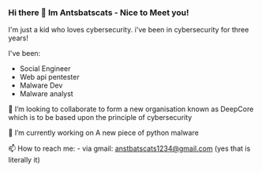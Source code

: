 ### Hi there 👋 Im Antsbatscats - Nice to Meet you!

I'm just a kid who loves cybersecurity.
i've been in cybersecurity for three years!

I've been:
* Social Engineer
* Web api pentester
* Malware Dev
* Malware analyst

👯 I’m looking to collaborate to form a new organisation known as DeepCore which is to be based upon the principle of cybersecurity

🔭 I’m currently working on A new piece of python malware

📫 How to reach me:
      - via gmail: anstbatscats1234@gmail.com (yes that is literally it)
<!--
**Antsbatscats/Antsbatscats** is a ✨ _special_ ✨ repository because its `README.md` (this file) appears on your GitHub profile.

Here are some ideas to get you started:

- 🔭 I’m currently working on ...
- 🌱 I’m currently learning ...
- 👯 I’m looking to collaborate on ...
- 🤔 I’m looking for help with ...
- 💬 Ask me about ...
- 📫 How to reach me: ...
- 😄 Pronouns: ...
- ⚡ Fun fact: ...
-->
